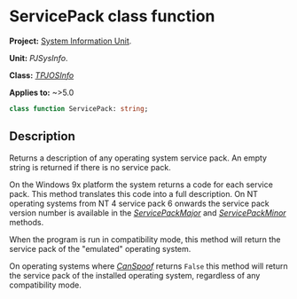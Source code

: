 # ServicePack class function

**Project:** [System Information Unit](../API.md).

**Unit:** _PJSysInfo_.

**Class:** _[TPJOSInfo](./TPJOSInfo.md)_

**Applies to:** ~>5.0

```pascal
class function ServicePack: string;
```

## Description

Returns a description of any operating system service pack. An empty string is returned if there is no service pack.

On the Windows 9x platform the system returns a code for each service pack. This method translates this code into a full description. On NT operating systems from NT 4 service pack 6 onwards the service pack version number is available in the _[ServicePackMajor](./TPJOSInfo-ServicePackMajor.md)_ and _[ServicePackMinor](./TPJOSInfo-ServicePackMinor.md)_ methods.

When the program is run in compatibility mode, this method will return the service pack of the "emulated" operating system.

On operating systems where _[CanSpoof](./TPJOSInfo-CanSpoof.md)_ returns `False` this method will return the service pack of the installed operating system, regardless of any compatibility mode.
